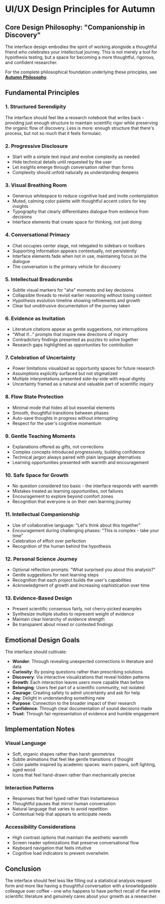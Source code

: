 # UI/UX Design Principles for Autumn

## Core Design Philosophy: "Companionship in Discovery"

The interface design embodies the spirit of working alongside a thoughtful friend who celebrates your intellectual journey. This is not merely a tool for hypothesis testing, but a space for becoming a more thoughtful, rigorous, and confident researcher. 

For the complete philosophical foundation underlying these principles, see **[Autumn Philosophy](autumn-philosophy.md)**.

## Fundamental Principles

### 1. Structured Serendipity
The interface should feel like a research notebook that writes back - providing just enough structure to maintain scientific rigor while preserving the organic flow of discovery. Less is more: enough structure that there's process, but not so much that it feels formulaic.

### 2. Progressive Disclosure
- Start with a simple text input and evolve complexity as needed
- Hide technical details until requested by the user
- Let insights emerge through conversation rather than forms
- Complexity should unfold naturally as understanding deepens

### 3. Visual Breathing Room
- Generous whitespace to reduce cognitive load and invite contemplation
- Muted, calming color palette with thoughtful accent colors for key insights
- Typography that clearly differentiates dialogue from evidence from decisions
- Interface elements that create space for thinking, not just doing

### 4. Conversational Primacy
- Chat occupies center stage, not relegated to sidebars or toolbars
- Supporting information appears contextually, not persistently
- Interface elements fade when not in use, maintaining focus on the dialogue
- The conversation is the primary vehicle for discovery

### 5. Intellectual Breadcrumbs
- Subtle visual markers for "aha" moments and key decisions
- Collapsible threads to revisit earlier reasoning without losing context
- Hypothesis evolution timeline showing refinements and growth
- Clear but unobtrusive documentation of the journey taken

### 6. Evidence as Invitation
- Literature citations appear as gentle suggestions, not interruptions
- "What if..." prompts that inspire new directions of inquiry
- Contradictory findings presented as puzzles to solve together
- Research gaps highlighted as opportunities for contribution

### 7. Celebration of Uncertainty
- Power limitations visualized as opportunity spaces for future research
- Assumptions explicitly surfaced but not stigmatized
- Multiple interpretations presented side-by-side with equal dignity
- Uncertainty framed as a natural and valuable part of scientific inquiry

### 8. Flow State Protection
- Minimal mode that hides all but essential elements
- Smooth, thoughtful transitions between phases
- Auto-save thoughts in progress without interrupting
- Respect for the user's cognitive momentum

### 9. Gentle Teaching Moments
- Explanations offered as gifts, not corrections
- Complex concepts introduced progressively, building confidence
- Technical jargon always paired with plain language alternatives
- Learning opportunities presented with warmth and encouragement

### 10. Safe Space for Growth
- No question considered too basic - the interface responds with warmth
- Mistakes treated as learning opportunities, not failures
- Encouragement to explore beyond comfort zones
- Recognition that everyone is on their own learning journey

### 11. Intellectual Companionship
- Use of collaborative language: "Let's think about this together"
- Encouragement during challenging phases: "This is complex - take your time"
- Celebration of effort over perfection
- Recognition of the human behind the hypothesis

### 12. Personal Science Journey
- Optional reflection prompts: "What surprised you about this analysis?"
- Gentle suggestions for next learning steps
- Recognition that each project builds the user's capabilities
- Acknowledgment of growth and increasing sophistication over time

### 13. Evidence-Based Design
- Present scientific consensus fairly, not cherry-picked examples
- Synthesize multiple studies to represent weight of evidence
- Maintain clear hierarchy of evidence strength
- Be transparent about mixed or contested findings

## Emotional Design Goals

The interface should cultivate:

- **Wonder**: Through revealing unexpected connections in literature and data
- **Curiosity**: By posing questions rather than prescribing solutions
- **Discovery**: Via interactive visualizations that reveal hidden patterns
- **Growth**: Each interaction leaves users more capable than before
- **Belonging**: Users feel part of a scientific community, not isolated
- **Courage**: Creating safety to admit uncertainty and ask for help
- **Joy**: Delight in understanding something new
- **Purpose**: Connection to the broader impact of their research
- **Confidence**: Through clear documentation of sound decisions made
- **Trust**: Through fair representation of evidence and humble engagement

## Implementation Notes

### Visual Language
- Soft, organic shapes rather than harsh geometries
- Subtle animations that feel like gentle transitions of thought
- Color palette inspired by academic spaces: warm papers, soft lighting, aged wood
- Icons that feel hand-drawn rather than mechanically precise

### Interaction Patterns
- Responses that feel typed rather than instantaneous
- Thoughtful pauses that mirror human conversation
- Natural language that varies to avoid repetition
- Contextual help that appears to anticipate needs

### Accessibility Considerations
- High contrast options that maintain the aesthetic warmth
- Screen reader optimizations that preserve conversational flow
- Keyboard navigation that feels intuitive
- Cognitive load indicators to prevent overwhelm

## Conclusion

The interface should feel less like filling out a statistical analysis request form and more like having a thoughtful conversation with a knowledgeable colleague over coffee - one who happens to have perfect recall of the entire scientific literature and genuinely cares about your growth as a researcher.
